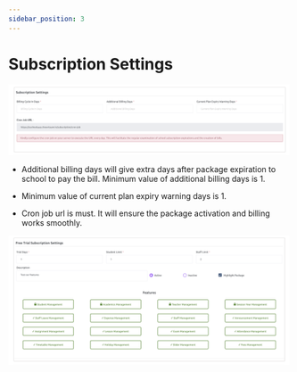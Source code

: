 ```yaml
---
sidebar_position: 3
---
```


# Subscription Settings

![e-School SaaS](../../static/images/superadmin/subscription-settings.png)

- Additional billing days will give extra days after package expiration to school to pay the bill. Minimum value of additional billing days is 1.

- Minimum value of current plan expiry warning days is 1.

- Cron job url is must. It will ensure the package activation and billing works smoothly.

![e-School SaaS](../../static/images/superadmin/free-trial-subscription-settings.png) 